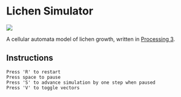 # Lichen Simulator
![](https://github.com/sleepokay/lichen/blob/master/media/animation.gif)

A cellular automata model of lichen growth, written in [Processing 3](https://processing.org/). 


## Instructions

```
Press 'R' to restart
Press space to pause
Press 'S' to advance simulation by one step when paused
Press 'V' to toggle vectors
```
